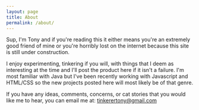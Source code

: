 ```yaml
---
layout: page
title: About
permalink: /about/
---
```


Sup, I'm Tony and if you're reading this it either means you're an extremely good friend of mine
or you're horribly lost on the internet because this site is still under construction. 

I enjoy experimenting, tinkering if you will, with things that I deem as interesting at the time and I'll
post the product here if it isn't a failure. I'm most familiar with Java but I've been recently working with Javascript and HTML/CSS so the new projects posted here will most likely be of that genre.

If you have any ideas, comments, concerns, or cat stories that you would like me to hear, you can email me at: tinkerertony@gmail.com
